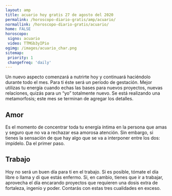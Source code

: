 ```yaml
---
layout: amp
title: acuario hoy gratis 27 de agosto del 2020 
permalink: /horoscopo-diario-gratis/amp/acuario/
normallink: /horoscopo-diario-gratis/acuario/
home: FALSE
horoscopo:
 signo: acuario
 video: TTMGb3yIPio 
ogimg: /images/acuario_char.png
sitemap:
 priority: 1
 changefreq: 'daily'
---
```



Un nuevo aspecto comenzará a nutrirte hoy y continuará haciéndolo durante todo el mes. Para ti éste será un período de gestación. Mejor utilizas tu energía cuando echas las bases para nuevos proyectos, nuevas relaciones, quizás para un “yo” totalmente nuevo. Se está realizando una metamorfosis; este mes se terminan de agregar los detalles.

## Amor

Es el momento de concentrar toda tu energía íntima en la persona que amas y seguro que no va a rechazar esa amorosa atención. Sin embargo, si tienes la sensación de que hay algo que se va a interponer entre los dos: impídelo. Da el primer paso.

## Trabajo

Hoy no será un buen día para ti en el trabajo. Si es posible, tómate el día libre o llama y di que estás enfermo. Si, en cambio, tienes que ir a trabajar, aprovecha el día encarando proyectos que requieren una dosis extra de fortaleza, ingenio y poder. Contarás con estas tres cualidades en exceso.